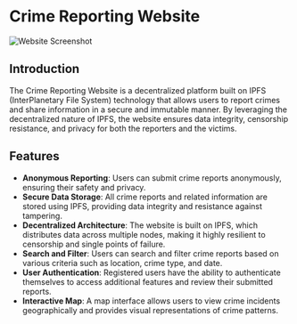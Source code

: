 # Crime Reporting Website

![Website Screenshot](https://i.ibb.co/pJGwRdy/Whats-App-Image-2023-05-23-at-13-30-47.jpg)


## Introduction

The Crime Reporting Website is a decentralized platform built on IPFS (InterPlanetary File System) technology that allows users to report crimes and share information in a secure and immutable manner. By leveraging the decentralized nature of IPFS, the website ensures data integrity, censorship resistance, and privacy for both the reporters and the victims.

## Features

- **Anonymous Reporting**: Users can submit crime reports anonymously, ensuring their safety and privacy.
- **Secure Data Storage**: All crime reports and related information are stored using IPFS, providing data integrity and resistance against tampering.
- **Decentralized Architecture**: The website is built on IPFS, which distributes data across multiple nodes, making it highly resilient to censorship and single points of failure.
- **Search and Filter**: Users can search and filter crime reports based on various criteria such as location, crime type, and date.
- **User Authentication**: Registered users have the ability to authenticate themselves to access additional features and review their submitted reports.
- **Interactive Map**: A map interface allows users to view crime incidents geographically and provides visual representations of crime patterns.


